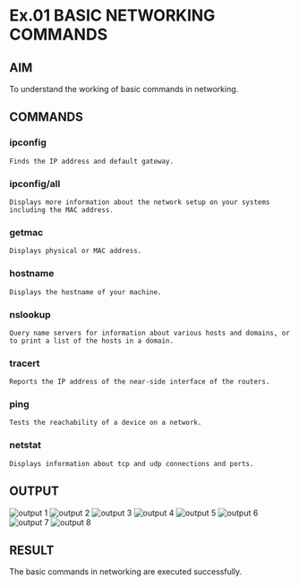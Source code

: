 # Ex.01 BASIC NETWORKING COMMANDS
## AIM
  To understand the working of basic commands in networking.

## COMMANDS
### ipconfig
    Finds the IP address and default gateway.
    
### ipconfig/all
    Displays more information about the network setup on your systems including the MAC address.

### getmac
    Displays physical or MAC address.

### hostname
    Displays the hostname of your machine.
    
### nslookup
    Query name servers for information about various hosts and domains, or to print a list of the hosts in a domain.
    
### tracert
    Reports the IP address of the near-side interface of the routers.

### ping
    Tests the reachability of a device on a network. 

### netstat
    Displays information about tcp and udp connections and ports.

## OUTPUT
![output 1](https://user-images.githubusercontent.com/127816444/226160760-df3dfbe7-e4bc-4986-bce1-06e79b0ef66b.png)
![output 2](https://user-images.githubusercontent.com/127816444/226160761-fd25fa16-e0df-428a-9a20-dbe08939a1ac.png)
![output 3](https://user-images.githubusercontent.com/127816444/226160762-b6eef1e5-5f47-4c3e-a356-8fd11408b5b1.png)
![output 4](https://user-images.githubusercontent.com/127816444/226160764-6f558a9a-9b1d-4e51-afbf-12b975ba44d0.png)
![output 5](https://user-images.githubusercontent.com/127816444/226160765-dfdc9588-85fb-47fc-8f2e-03cbc620cefd.png)
![output 6](https://user-images.githubusercontent.com/127816444/226160769-2132aa20-87df-4dc6-9c22-57e23646c9b5.png)
![output 7](https://user-images.githubusercontent.com/127816444/226160770-0029f353-b769-46b0-b28a-64ef525505fa.png)
![output 8](https://user-images.githubusercontent.com/127816444/226160756-fd1b018b-6479-46cb-a6d9-70bb851aede5.png)

## RESULT
  The basic commands in networking are executed successfully.
